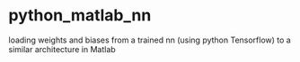 # python_matlab_nn
loading weights and biases from a trained nn (using python Tensorflow) to a similar architecture in Matlab
